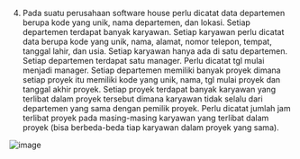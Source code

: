 4. Pada suatu perusahaan software house perlu dicatat data departemen berupa kode yang unik, nama departemen, dan lokasi. Setiap departemen terdapat banyak karyawan. Setiap karyawan perlu dicatat data berupa kode yang unik, nama, alamat, nomor telepon, tempat, tanggal lahir, dan usia. Setiap karyawan hanya ada di satu departemen. Setiap departemen terdapat satu manager. Perlu dicatat tgl mulai menjadi manager. Setiap departemen memiliki banyak proyek dimana setiap proyek itu memiliki kode yang unik, nama, tgl mulai proyek dan tanggal akhir proyek. Setiap proyek terdapat  banyak karyawan yang terlibat dalam proyek tersebut dimana karyawan tidak selalu dari departemen yang sama dengan pemilik proyek. Perlu dicatat jumlah jam terlibat proyek pada masing-masing karyawan yang terlibat dalam proyek (bisa berbeda-beda tiap karyawan dalam proyek yang sama). 

![image](https://github.com/Crown-us/Praktikum-Basis-Data/assets/55532281/4eb20459-89a5-47d1-8ed7-446c987163b0)
